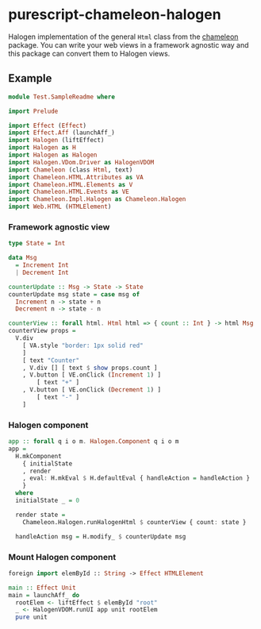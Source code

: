 # purescript-chameleon-halogen

Halogen implementation of the general `Html` class from the
[chameleon](https://github.com/thought2/purescript-chameleon) package.
You can write your web views in a framework agnostic way and this package can
convert them to Halogen views.

## Example
```hs
module Test.SampleReadme where

import Prelude

import Effect (Effect)
import Effect.Aff (launchAff_)
import Halogen (liftEffect)
import Halogen as H
import Halogen as Halogen
import Halogen.VDom.Driver as HalogenVDOM
import Chameleon (class Html, text)
import Chameleon.HTML.Attributes as VA
import Chameleon.HTML.Elements as V
import Chameleon.HTML.Events as VE
import Chameleon.Impl.Halogen as Chameleon.Halogen
import Web.HTML (HTMLElement)
```
### Framework agnostic view
```hs
type State = Int

data Msg
  = Increment Int
  | Decrement Int

counterUpdate :: Msg -> State -> State
counterUpdate msg state = case msg of
  Increment n -> state + n
  Decrement n -> state - n

counterView :: forall html. Html html => { count :: Int } -> html Msg
counterView props =
  V.div
    [ VA.style "border: 1px solid red"
    ]
    [ text "Counter"
    , V.div [] [ text $ show props.count ]
    , V.button [ VE.onClick (Increment 1) ]
        [ text "+" ]
    , V.button [ VE.onClick (Decrement 1) ]
        [ text "-" ]
    ]
```
### Halogen component
```hs
app :: forall q i o m. Halogen.Component q i o m
app =
  H.mkComponent
    { initialState
    , render
    , eval: H.mkEval $ H.defaultEval { handleAction = handleAction }
    }
  where
  initialState _ = 0

  render state =
    Chameleon.Halogen.runHalogenHtml $ counterView { count: state }

  handleAction msg = H.modify_ $ counterUpdate msg
```
### Mount Halogen component
```hs
foreign import elemById :: String -> Effect HTMLElement

main :: Effect Unit
main = launchAff_ do
  rootElem <- liftEffect $ elemById "root"
  _ <- HalogenVDOM.runUI app unit rootElem
  pure unit
```
